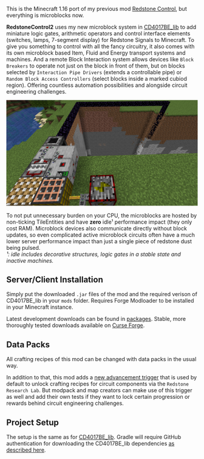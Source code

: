 This is the Minecraft 1.16 port of my previous mod [Redstone Control](https://github.com/CD4017BE/RedstoneControl), but everything is microblocks now.

**RedstoneControl2** uses my new microblock system in [CD4017BE_lib](https://github.com/CD4017BE/CD4017BE_lib) to add miniature logic gates, arithmetic operators and control interface elements (switches, lamps, 7-segment display) for Redstone Signals to Minecraft. To give you something to control with all the fancy circuitry, it also comes with its own microblock based Item, Fluid and Energy transport systems and machines. And a remote Block Interaction system allows devices like `Block Breakers` to operate not just on the block in front of them, but on blocks selected by `Interaction Pipe Drivers` (extends a controllable pipe) or `Random Block Access Controllers` (select blocks inside a marked cubiod region). Offering countless automation possibilities and alongside circuit engineering challenges.

![](cover_image.png)

To not put unnecessary burden on your CPU, the microblocks are hosted by non-ticking TileEntities and have **zero** idle¹ performance impact (they only cost RAM). Microblock devices also communicate directly without block updates, so even complicated active microblock circuits often have a much lower server performance impact than just a single piece of redstone dust being pulsed.  
*¹: idle includes decorative structures, logic gates in a stable state and inactive machines.*

## Server/Client Installation
Simply put the downloaded `.jar` files of the mod and the required verison of CD4017BE_lib in your `mods` folder. Requires Forge Modloader to be installed in your Minecraft instance.

Latest development downloads can be found in [packages](https://github.com/CD4017BE/RedstoneControl2/packages/914303).
Stable, more thoroughly tested downloads available on [Curse Forge](https://www.curseforge.com/minecraft/mc-mods/redstone-control-2).

## Data Packs
All crafting recipes of this mod can be changed with data packs in the usual way.

In addition to that, this mod adds a [new advancement trigger](src/main/resources/data/rs_ctr2/circuit_test/README.md) that is used by default to unlock crafting recipes for circuit components via the `Redstone Research Lab`. But modpack and map creators can make use of this trigger as well and add their own tests if they want to lock certain progression or rewards behind circuit engineering challenges.

## Project Setup
The setup is the same as for [CD4017BE_lib](https://github.com/CD4017BE/CD4017BE_lib#project-setup-for-mc-1165).
Gradle will require GitHub authentication for downloading the CD4017BE_lib dependencies [as described here](https://github.com/CD4017BE/CD4017BE_lib#using-this-mod-as-dependency-1165).
